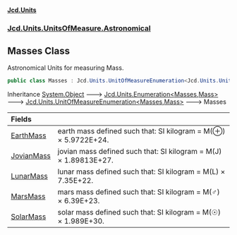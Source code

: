 #### [Jcd.Units](index 'index')
### [Jcd.Units.UnitsOfMeasure.Astronomical](Jcd.Units.UnitsOfMeasure.Astronomical 'Jcd.Units.UnitsOfMeasure.Astronomical')

## Masses Class

Astronomical Units for measuring Mass.

```csharp
public class Masses : Jcd.Units.UnitOfMeasureEnumeration<Jcd.Units.UnitsOfMeasure.Astronomical.Masses, Jcd.Units.UnitTypes.Mass>
```

Inheritance [System.Object](https://docs.microsoft.com/en-us/dotnet/api/System.Object 'System.Object') &#129106; [Jcd.Units.Enumeration&lt;](Enumeration_TEnumeration,T_ 'Jcd.Units.Enumeration<TEnumeration,T>')[Masses](Masses 'Jcd.Units.UnitsOfMeasure.Astronomical.Masses')[,](Enumeration_TEnumeration,T_ 'Jcd.Units.Enumeration<TEnumeration,T>')[Mass](Mass 'Jcd.Units.UnitTypes.Mass')[&gt;](Enumeration_TEnumeration,T_ 'Jcd.Units.Enumeration<TEnumeration,T>') &#129106; [Jcd.Units.UnitOfMeasureEnumeration&lt;](UnitOfMeasureEnumeration_TEnumeration,T_ 'Jcd.Units.UnitOfMeasureEnumeration<TEnumeration,T>')[Masses](Masses 'Jcd.Units.UnitsOfMeasure.Astronomical.Masses')[,](UnitOfMeasureEnumeration_TEnumeration,T_ 'Jcd.Units.UnitOfMeasureEnumeration<TEnumeration,T>')[Mass](Mass 'Jcd.Units.UnitTypes.Mass')[&gt;](UnitOfMeasureEnumeration_TEnumeration,T_ 'Jcd.Units.UnitOfMeasureEnumeration<TEnumeration,T>') &#129106; Masses

| Fields | |
| :--- | :--- |
| [EarthMass](Masses.EarthMass 'Jcd.Units.UnitsOfMeasure.Astronomical.Masses.EarthMass') | earth mass defined such that: SI kilogram = M(⊕) × 5.9722E+24. |
| [JovianMass](Masses.JovianMass 'Jcd.Units.UnitsOfMeasure.Astronomical.Masses.JovianMass') | jovian mass defined such that: SI kilogram = M(J) × 1.89813E+27. |
| [LunarMass](Masses.LunarMass 'Jcd.Units.UnitsOfMeasure.Astronomical.Masses.LunarMass') | lunar mass defined such that: SI kilogram = M(L) × 7.35E+22. |
| [MarsMass](Masses.MarsMass 'Jcd.Units.UnitsOfMeasure.Astronomical.Masses.MarsMass') | mars mass defined such that: SI kilogram = M(♂) × 6.39E+23. |
| [SolarMass](Masses.SolarMass 'Jcd.Units.UnitsOfMeasure.Astronomical.Masses.SolarMass') | solar mass defined such that: SI kilogram = M(☉) × 1.989E+30. |
